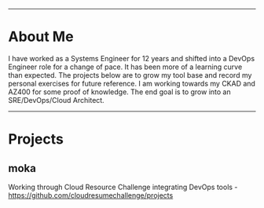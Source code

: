 ---------

# About Me
I have worked as a Systems Engineer for 12 years and shifted into a DevOps Engineer role for a change of pace. It has been more of a learning curve than expected. The projects below are to grow my tool base and record my personal exercises for future reference. I am working towards my CKAD and AZ400 for some proof of knowledge. The end goal is to grow into an SRE/DevOps/Cloud Architect. 

---------

# Projects

## moka
Working through Cloud Resource Challenge integrating DevOps tools - https://github.com/cloudresumechallenge/projects
